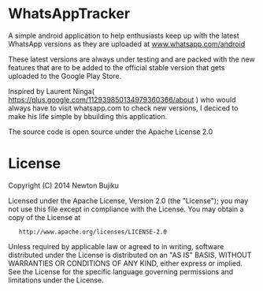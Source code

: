 WhatsAppTracker
===============

A simple android application to help enthusiasts keep up with the latest WhatsApp versions as they
are uploaded at www.whatsapp.com/android

These latest versions are always under testing and are packed with the new features that are to be added to the official stable version that gets uploaded to the Google Play Store.

Inspired by Laurent Ninga( https://plus.google.com/112939850134979360366/about ) who would always have to visit whatsapp.com to check new versions, I deciced to make his life simple by bbuilding this application.

The source code is open source under the Apache License 2.0

License
===============

 Copyright (C) 2014 Newton Bujiku

   Licensed under the Apache License, Version 2.0 (the "License");
   you may not use this file except in compliance with the License.
   You may obtain a copy of the License at

       http://www.apache.org/licenses/LICENSE-2.0

   Unless required by applicable law or agreed to in writing, software
   distributed under the License is distributed on an "AS IS" BASIS,
   WITHOUT WARRANTIES OR CONDITIONS OF ANY KIND, either express or implied.
   See the License for the specific language governing permissions and
   limitations under the License.

